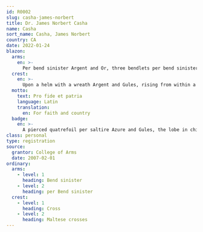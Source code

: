 ```yaml
---
id: R0002
slug: casha-james-norbert
title: Dr. James Norbert Casha
name: Casha
sort_name: Casha, James Norbert
country: CA
date: 2022-01-24
blazon:
  arms:
    en: >-
      Per bend sinister Argent and Or, three bendlets per bend sinister Gules and Azure, the first and third charged in chief with a bezant and in base a fleur-de-lys, the second charged in chief with a fleur-de-lys Or and in base a bezant.
  crest:
    en: >-
      Upon a helm with a wreath Argent and Gules, rising from within a circlet of Maltese Crosses Argent, a dexter Arm embowed proper, vested Vert, the hand holding a Rod of Aesculapius bendwise Sable, the Serpent Or, mantled Gules, doubled Argent.
  motto:
    text: Pro fide et patria
    language: Latin
    translation:
      en: For faith and country
  badge:
    en: >-
      A pierced quatrefoil per saltire Azure and Gules, the lobe in chief and the lobe in base charged with a fleur-de-lys, that in base reversed Or, and the lobes in fess each charged with a bezant.
class: personal
type: registration
source:
  grantor: College of Arms
  date: 2007-02-01
ordinary:
  arms:
    - level: 1
      heading: Bend sinister
    - level: 2
      heading: per Bend sinister
  crest:
    - level: 1
      heading: Cross
    - level: 2
      heading: Maltese crosses
---
```


